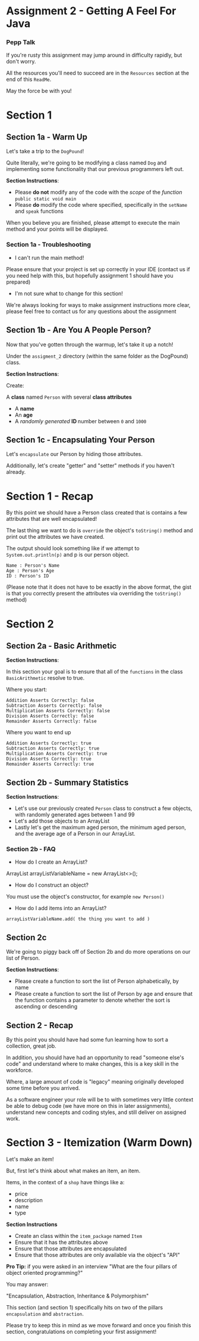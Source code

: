 # Assignment 2 - Getting A Feel For Java

### Pepp Talk

If you're rusty this assignment may jump around in difficulty rapidly, but don't worry.

All the resources you'll need to succeed are in the `Resources` section at the
end of this `ReadMe`.

May the force be with you!

# Section 1
## Section 1a - Warm Up

Let's take a trip to the `DogPound`! 

Quite literally,
we're going to be modifying a class named `Dog` and 
implementing some functionality that our previous 
programmers left out. 

<b>Section Instructions</b>:
- Please <b>do not</b> modify any of the code with the <i>scope</i> of the <i>function</i> `public static void main`
- Please <b> do </b> modify the code where specified, specifically in the `setName` and `speak` functions

When you believe you are finished, please attempt to execute the main method and your
points will be displayed.

### Section 1a - Troubleshooting

- I can't run the main method!

Please ensure that your project is set up correctly in your IDE (contact us
if you need help with this, but hopefully assignment 1 should have you prepared)

- I'm not sure what to change for this section!

We're always looking for ways to make assignment instructions more clear,
please feel free to contact us for any questions about the assignment


## Section 1b - Are You A People Person?

Now that you've gotten through the warmup, let's take it up a notch!

Under the `assigment_2` directory (within the same folder as the DogPound)
class.

<b>Section Instructions</b>:

Create:

A <b>class</b> named `Person` with several <b> class attributes </b>

- A <b> name </b>
- An <b> age </b>
- A <i> randomly generated </i> <b> ID </b> number between `0` and `1000` 

## Section 1c - Encapsulating Your Person
Let's `encapsulate` our Person by hiding those attributes.

Additionally, let's create "getter" and "setter" methods if you 
haven't already.

# Section 1 - Recap

By this point we should have a Person class created that is contains
a few attributes that are well encapsulated!

The last thing we want to do is `override` the object's `toString()`
method and print out the attributes we have created.

The output should look something like if we attempt to 
`System.out.println(p)` and p is our person object.
```
Name : Person's Name
Age : Person's Age
ID : Person's ID
```
(Please note that it does not have to be exactly in the above format,
the gist is that you correctly present the attributes via overriding 
the `toString()` method)

# Section 2

## Section 2a - Basic Arithmetic 

<b>Section Instructions</b>:

In this section your goal is to ensure that all of the `functions` in the
class `BasicArithmetic` resolve to true.

Where you start:
```text
Addition Asserts Correctly: false
Subtraction Asserts Correctly: false
Multiplication Asserts Correctly: false
Division Asserts Correctly: false
Remainder Asserts Correctly: false
``` 

Where you want to end up
```text
Addition Asserts Correctly: true
Subtraction Asserts Correctly: true
Multiplication Asserts Correctly: true
Division Asserts Correctly: true
Remainder Asserts Correctly: true
``` 

## Section 2b - Summary Statistics

<b>Section Instructions</b>:
- Let's use our previously created `Person` class to construct a 
few objects, with randomly generated ages between 1 and 99
- Let's add those objects to an ArrayList<Person>
- Lastly let's get the maximum aged person, the minimum aged person, and the 
average age of a Person in our ArrayList.

### Section 2b - FAQ

- How do I create an ArrayList?

ArrayList<T> arrayListVariableName = new ArrayList<>();

- How do I construct an object?

You must use the object's constructor, for example `new Person()`

- How do I add items into an ArrayList?

`arrayListVariableName.add( the thing you want to add )`

    
## Section 2c

We're going to piggy back off of Section 2b and do more operations
on our list of Person.

<b>Section Instructions</b>:

- Please create a function to sort the list of Person alphabetically, by name
- Please create a function to sort the list of Person by age and ensure that the function contains a parameter to denote whether the sort is ascending or descending

## Section 2 - Recap

By this point you should have had some fun learning how to sort a collection, great job.

In addition, you should have had an opportunity to read "someone else's code" and
understand where to make changes, this is a key skill in the workforce. 

Where, a large amount of code is "legacy" meaning originally developed some time before you arrived.

As a software engineer your role will be to with sometimes very little context
be able to debug code (we have more on this in later assignments), understand new
concepts and coding styles, and still deliver on assigned work.

# Section 3 - Itemization (Warm Down)

Let's make an item!

But, first let's think about what makes an item, an item.

Items, in the context of a `shop` have things like a:

- price
- description
- name
- type

<b> Section Instructions </b>

- Create an class within the `item_package` named `Item`
- Ensure that it has the attributes above
- Ensure that those attributes are encapsulated
- Ensure that those attributes are only available via the object's "API"

<b> Pro Tip:</b> if you were asked in an interview "What are the four pillars
of object oriented programming?"

You may answer:

"Encapsulation, Abstraction, Inheritance & Polymorphism"

This section (and section 1) specifically hits on two of the pillars 
`encapsulation` and `abstraction`.

Please try to keep this in mind as we move forward and once 
you finish this section, congratulations on completing your first assignment!





